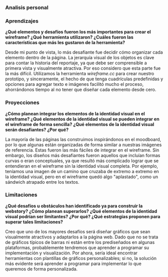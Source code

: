 ### Analisis personal

### Aprendizajes
**¿Qué elementos y desafíos fueron los más importantes para crear el wireframe? ¿Qué herramienta utilizaron? ¿Cuáles fueron las características que más les gustaron de la herramienta?**

Desde mi punto de vista, lo más desafiante fue decidir cómo organizar cada elemento dentro de la página. La jerarquía visual de los objetos es clave para contar la historia del reportaje, ya que debe ser comprensible a primera vista y visualmente atractiva. Por eso considero que esta parte fue la más difícil. Utilizamos la herramienta *wireframe.cc* para crear nuestro prototipo, y sinceramente, el hecho de que tenga cuadrículas predefinidas y opciones para agregar texto e imágenes facilitó mucho el proceso, ahorrándonos tiempo al no tener que diseñar cada elemento desde cero.

### Proyecciones
**¿Cómo planean integrar los elementos de la identidad visual en el wireframe? ¿Qué elementos de la identidad visual se pueden integrar en el wireframe de forma sencilla? ¿Qué elementos de la identidad visual serán desafiantes? ¿Por qué?**

La mayoría de las páginas las construimos inspirándonos en el moodboard, por lo que algunas están organizadas de forma similar a nuestras imágenes de referencia. Estas fueron las más fáciles de integrar en el wireframe. Sin embargo, los diseños más desafiantes fueron aquellos que incluían formas curvas o eran conceptuales, ya que resultó más complicado lograr que se entendieran en el wireframe sin la identidad visual completa. Por ejemplo, teníamos una imagen de un camino que cruzaba de extremo a extremo en la identidad visual, pero en el wireframe quedó algo "aplastado", como un sándwich atrapado entre los textos.

### Limitaciones
**¿Qué desafíos u obstáculos han identificado ya para construir la webstory? ¿Cómo planean superarlos? ¿Qué elementos de la identidad visual podrían ser limitantes? ¿Por qué? ¿Qué estrategias proponen para superar tales limitaciones?**

Creo que uno de los mayores desafíos será diseñar gráficos que sean visualmente atractivos y adaptarlos a la página web. Dado que no se trata de gráficos típicos de barras ni están entre los prediseñados en algunas plataformas, probablemente tendremos que aprender a programar su implementación y visualización. Por ahora, sería ideal encontrar herramientas con plantillas de gráficos personalizables; si no, la solución más evidente será aprender a programar para implementar lo que queremos de forma personalizada.

